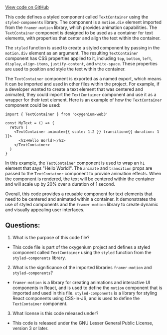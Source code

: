 [View code on GitHub](https://github.com/oxygenium-network/oxygenium-web3/packages/web3-react/src/components/ConnectButton/styles.ts)

This code defines a styled component called `TextContainer` using the `styled-components` library. The component is a `motion.div` element imported from the `framer-motion` library, which provides animation capabilities. The `TextContainer` component is designed to be used as a container for text elements, with properties that center and align the text within the container.

The `styled` function is used to create a styled component by passing in the `motion.div` element as an argument. The resulting `TextContainer` component has CSS properties applied to it, including `top`, `bottom`, `left`, `display`, `align-items`, `justify-content`, and `white-space`. These properties are used to position and style the text within the container.

The `TextContainer` component is exported as a named export, which means it can be imported and used in other files within the project. For example, if a developer wanted to create a text element that was centered and animated, they could import the `TextContainer` component and use it as a wrapper for their text element. Here is an example of how the `TextContainer` component could be used:

```
import { TextContainer } from 'oxygenium-web3'

const MyText = () => {
  return (
    <TextContainer animate={{ scale: 1.2 }} transition={{ duration: 1 }}>
      <h1>Hello World!</h1>
    </TextContainer>
  )
}
```

In this example, the `TextContainer` component is used to wrap an `h1` element that says "Hello World!". The `animate` and `transition` props are passed to the `TextContainer` component to provide animation effects. When the component is rendered, the text will be centered within the container and will scale up by 20% over a duration of 1 second.

Overall, this code provides a reusable component for text elements that need to be centered and animated within a container. It demonstrates the use of styled components and the `framer-motion` library to create dynamic and visually appealing user interfaces.
## Questions: 
 1. What is the purpose of this code file?
- This code file is part of the oxygenium project and defines a styled component called `TextContainer` using the `styled` function from the `styled-components` library.

2. What is the significance of the imported libraries `framer-motion` and `styled-components`?
- `framer-motion` is a library for creating animations and interactive UI components in React, and is used to define the `motion` component that is imported and used in this file. `styled-components` is a library for styling React components using CSS-in-JS, and is used to define the `TextContainer` component.

3. What license is this code released under?
- This code is released under the GNU Lesser General Public License, version 3 or later.